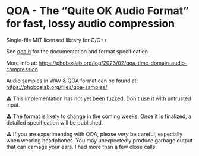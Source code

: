 # QOA - The “Quite OK Audio Format” for fast, lossy audio compression

Single-file MIT licensed library for C/C++

See [qoa.h](https://github.com/phoboslab/qoa/blob/master/qoa.h) for
the documentation and format specification.

More info at: https://phoboslab.org/log/2023/02/qoa-time-domain-audio-compression

Audio samples in WAV & QOA format can be found at: https://phoboslab.org/files/qoa-samples/


⚠️ This implementation has not yet been fuzzed. Don't use it with untrusted input.

⚠️ The format is likely to change in the coming weeks. Once it is finalized, 
a detailed specification will be published.

⚠️ If you are experimenting with QOA, please _very_ be careful, especially when
wearing headphones. You may unexpectedly produce garbage output that can damage
your ears. I had more than a few close calls.